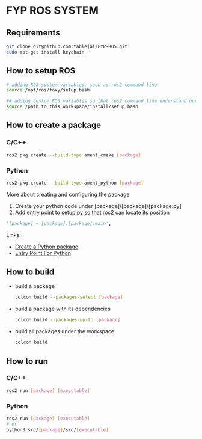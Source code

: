 # FYP ROS SYSTEM

## Requirements
```sh 
git clone git@github.com:tablejai/FYP-ROS.git
sudo apt-get install keychain
```

## How to setup ROS
```sh
# adding ROS system variables, such as ros2 command line
source /opt/ros/foxy/setup.bash     

## adding custom ROS variables so that ros2 command line understand our packages, such as msgs, augmentor
source /path_to_this_workspace/install/setup.bash  
```

## How to create a package

### C/C++
```sh
ros2 pkg create --build-type ament_cmake [package]
```

### Python
```sh
ros2 pkg create --build-type ament_python [package]
````

More about creating and configuring the package
1. Create your python code under [package]/[package]/[package.py]
2. Add entry point to setup.py so that ros2 can locate its position
```py
'[package] = [package].[package]:main',
```

Links:

* [Create a Python package](https://docs.ros.org/en/foxy/Tutorials/Beginner-Client-Libraries/Writing-A-Simple-Py-Publisher-And-Subscriber.html)
* [Entry Point For Python](https://docs.ros.org/en/foxy/How-To-Guides/Developing-a-ROS-2-Package.html#python-packages)

## How to build
* build a package
    ```sh 
    colcon build --packages-select [package]
    ```

* build a package with its dependencies
    ```sh 
    colcon build --packages-up-to [package]
    ```

* build all packages under the workspace 
    ```sh 
    colcon build
    ```


## How to run
### C/C++
```sh 
ros2 run [package] [executable]
```

### Python
```sh 
ros2 run [package] [executable]
# or
python3 src/[package]/src/[executable]
```
